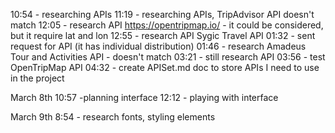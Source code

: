 10:54 - researching APIs
11:19 - researching APIs, TripAdvisor API doesn't match
12:05 - research API https://opentripmap.io/ - it could be considered, but it require lat and lon
12:55 - research API Sygic Travel API
01:32 - sent request for API (it has individual distribution)
01:46 - research Amadeus Tour and Activities API - doesn't match
03:21 - still research API
03:56 - test OpenTripMap API
04:32 - create APISet.md doc to store APIs I need to use in the project

March 8th
10:57 -planning interface
12:12 - playing with interface

March 9th
8:54 - research fonts, styling elements